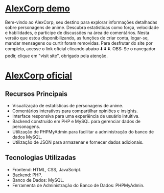 # [AlexCorp demo](https://viniciuslabernardes.github.io/alexcorp/)

Bem-vindo ao AlexCorp, seu destino para explorar informações detalhadas sobre personagens de anime. Descubra estatísticas como força, velocidade e habilidades, e participe de discussões na área de comentários.
Nesta versão que estou disponibilizando, as funções de criar conta, logar-se, mandar mensagens ou curtir foram removidas. Para desfrutar do site por completo, acesse o link oficial clicando abaixo ⬇️ ⬇️ ⬇️.
OBS: Se o navegador pedir, clique em "visit site", obrigado pela atenção. 

# [AlexCorp oficial](https://57b2-2804-14c-161-23dc-fd3d-746f-ac63-7bf2.ngrok-free.app/alexcorp/)

## Recursos Principais

- Visualização de estatísticas de personagens de anime.
- Comentários interativos para compartilhar opiniões e insights.
- Interface responsiva para uma experiência de usuário intuitiva.
- Backend construído em PHP e MySQL para gerenciar dados de personagens.
- Utilização de PHPMyAdmin para facilitar a administração do banco de dados MySQL.
- Utilização de JSON para armazenar e fornecer dados adicionais.

## Tecnologias Utilizadas

- Frontend: HTML, CSS, JavaScript.
- Backend: PHP.
- Banco de Dados: MySQL.
- Ferramenta de Administração do Banco de Dados: PHPMyAdmin.
